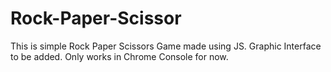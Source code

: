 # Rock-Paper-Scissor
This is simple Rock Paper Scissors Game made using JS. Graphic Interface to be added.
Only works in Chrome Console for now. 